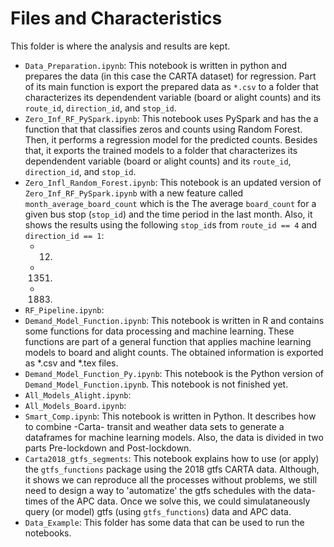 # Files and Characteristics

This folder is where the analysis and results are kept. 

* `Data_Preparation.ipynb`: This notebook is written in python and prepares the data (in this case the CARTA dataset) for regression. Part of its main function is export the prepared data as `*.csv` to a folder that characterizes its dependendent variable (board or alight counts) and its `route_id`, `direction_id`, and `stop_id`.
* `Zero_Inf_RF_PySpark.ipynb`: This notebook uses PySpark and has the a function that that classifies zeros and counts using Random Forest. Then, it performs a regression model for the predicted counts. Besides that, it exports the trained models to a folder that characterizes its dependendent variable (board or alight counts) and its `route_id`, `direction_id`, and `stop_id`.
* `Zero_Infl_Random_Forest.ipynb`: This notebook is an updated version of `Zero_Inf_RF_PySpark.ipynb` with a new feature called `month_average_board_count` which is the The average `board_count` for a given bus stop (`stop_id`) and the time period in the last month. Also, it shows the results using the following `stop_id`s from `route_id == 4` and `direction_id == 1`:
  * 12.
  * 1351.
  * 1883. 
* `RF_Pipeline.ipynb`:
* `Demand_Model_Function.ipynb`: This notebook is written in R and contains some functions for data processing and machine learning. These functions are part of a general function that applies machine learning models to board and alight counts. The obtained information is exported as *.csv and *.tex files.
* `Demand_Model_Function_Py.ipynb`: This notebook is the Python version of `Demand_Model_Function.ipynb`. This notebook is not finished yet.
*  `All_Models_Alight.ipynb`:
*  `All_Models_Board.ipynb`:
*  `Smart_Comp.ipynb`: This notebook is written in Python. It describes how to combine -Carta- transit and weather data sets to generate a dataframes for machine learning models. Also, the data is divided in two parts Pre-lockdown and Post-lockdown.
*  `Carta2018_gtfs_segments`: This notebook explains how to use (or apply) the `gtfs_functions` package using the 2018 gtfs CARTA data. Although, it shows we can reproduce all the processes without problems, we still need to design a way to 'automatize' the gtfs schedules with the data-times of the APC data. Once we solve this, we could simulataneously query (or model) gtfs (using `gtfs_functions`) data and APC data.
*  `Data_Example`: This folder has some data that can be used to run the notebooks.

